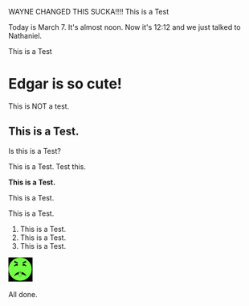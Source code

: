 WAYNE CHANGED THIS SUCKA!!!!
This is a Test

Today is March 7. It's almost noon.
Now it's 12:12 and we just talked to Nathaniel. 

This is a Test

# Edgar is so cute! 

This is NOT a test.

## This is a Test.

Is this is a Test?

This is a Test. Test this.

**This is a Test.**

This is a Test.


This is a Test.


1. This is a Test.
2. This is a Test.
3. This is a Test.

![Edgar](useravatar.png)

All done.
